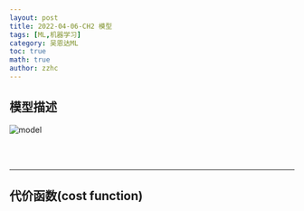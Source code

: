 ```yaml
---
layout: post
title: 2022-04-06-CH2 模型 
tags: [ML,机器学习]
category: 吴恩达ML
toc: true
math: true
author: zzhc
---
```


## 模型描述


![model](http://img.zzhc321.xyz/blog/2022_4_6_1649224577478.png)

<br>
<br>

***

## 代价函数(cost function)

